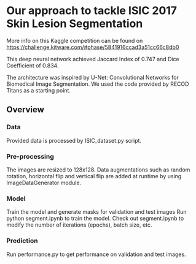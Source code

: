 # Our approach to tackle ISIC 2017 Skin Lesion Segmentation

More info on this Kaggle competition can be found on https://challenge.kitware.com/#phase/5841916ccad3a51cc66c8db0

This deep neural network achieved Jaccard Index of 0.747 and Dice Coefficient of 0.834.

The architecture was inspired by U-Net: Convolutional Networks for Biomedical Image Segmentation. We used the code provided by RECOD Titans as a starting point.

## Overview
### Data
Provided data is processed by ISIC_dataset.py script. 

### Pre-processing
The images are resized to 128x128. Data augmentations such as random rotation, horizontal flip and vertical flip are added at runtime by using ImageDataGenerator module. 

### Model
Train the model and generate masks for validation and test images
Run python segment.ipynb to train the model.
Check out segment.ipynb to modify the number of iterations (epochs), batch size, etc.

### Prediction
Run performance.py to get performance on validation and test images.
